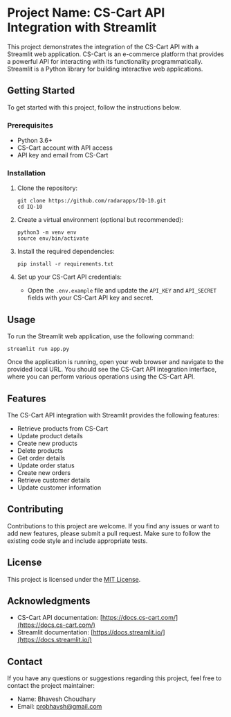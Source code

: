 # Project Name: CS-Cart API Integration with Streamlit

This project demonstrates the integration of the CS-Cart API with a Streamlit web application. CS-Cart is an e-commerce platform that provides a powerful API for interacting with its functionality programmatically. Streamlit is a Python library for building interactive web applications.

## Getting Started

To get started with this project, follow the instructions below.

### Prerequisites

- Python 3.6+
- CS-Cart account with API access
- API key and email from CS-Cart

### Installation

1. Clone the repository:

   ```shell
   git clone https://github.com/radarapps/IQ-10.git
   cd IQ-10
   ```

2. Create a virtual environment (optional but recommended):

   ```shell
   python3 -m venv env
   source env/bin/activate
   ```

3. Install the required dependencies:

   ```shell
   pip install -r requirements.txt
   ```

4. Set up your CS-Cart API credentials:

   - Open the `.env.example` file and update the `API_KEY` and `API_SECRET` fields with your CS-Cart API key and secret.

## Usage

To run the Streamlit web application, use the following command:

```shell
streamlit run app.py
```

Once the application is running, open your web browser and navigate to the provided local URL. You should see the CS-Cart API integration interface, where you can perform various operations using the CS-Cart API.

## Features

The CS-Cart API integration with Streamlit provides the following features:

- Retrieve products from CS-Cart
- Update product details
- Create new products
- Delete products
- Get order details
- Update order status
- Create new orders
- Retrieve customer details
- Update customer information

## Contributing

Contributions to this project are welcome. If you find any issues or want to add new features, please submit a pull request. Make sure to follow the existing code style and include appropriate tests.

## License

This project is licensed under the [MIT License](LICENSE).

## Acknowledgments

- CS-Cart API documentation: [https://docs.cs-cart.com/](https://docs.cs-cart.com/)
- Streamlit documentation: [https://docs.streamlit.io/](https://docs.streamlit.io/)

## Contact

If you have any questions or suggestions regarding this project, feel free to contact the project maintainer:

- Name: Bhavesh Choudhary
- Email: probhavsh@gmail.com